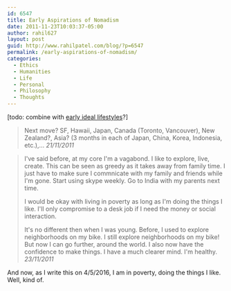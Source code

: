 ```yaml
---
id: 6547
title: Early Aspirations of Nomadism
date: 2011-11-23T10:03:37-05:00
author: rahil627
layout: post
guid: http://www.rahilpatel.com/blog/?p=6547
permalink: /early-aspirations-of-nomadism/
categories:
  - Ethics
  - Humanities
  - Life
  - Personal
  - Philosophy
  - Thoughts
---
```

[todo: combine with <a href="http://www.rahilpatel.com/blog/early-ideal-lifestyles">early ideal lifestyles</a>?]

<blockquote>Next move? SF, Hawaii, Japan, Canada (Toronto, Vancouver), New Zealand?, Asia? (3 months in each of Japan, China, Korea, Indonesia, etc.),...
<cite>21/11/2011</cite>
</blockquote>

<blockquote>I've said before, at my core I'm a vagabond. I like to explore, live, create. This can be seen as greedy as it takes away from family time. I just have to make sure I commnicate with my family and friends while I'm gone. Start using skype weekly. Go to India with my parents next time.

I would be okay with living in poverty as long as I'm doing the things I like. I'll only compromise to a desk job if I need the money or social interaction.

It's no different then when I was young. Before, I used to explore neighborhoods on my bike. I still explore neighborhoods on my bike! But now I can go further, around the world. I also now have the confidence to make things. I have a much clearer mind. I'm healthy.
<cite>23/11/2011</cite>
</blockquote>

And now, as I write this on 4/5/2016, I am in poverty, doing the things I like. Well, kind of.